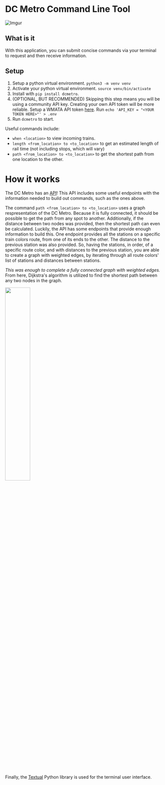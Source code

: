 # DC Metro Command Line Tool
![Imgur](https://i.imgur.com/rE4AKgU.gif)

## What is it
With this application, you can submit concise commands via your terminal to request and then receive information.

## Setup
1. Setup a python virtual environment. `python3 -m venv venv`
2. Activate your python virtual environment. `source venv/bin/activate`
3. Install with `pip install dcmetro`.
4. (OPTIONAL, BUT RECOMMENDED) Skipping this step means you will be using a community API key. Creating your own API token will be more reliable. Setup a WMATA API token [here](https://developer.wmata.com). Run `echo 'API_KEY = "<YOUR TOKEN HERE>"' > .env`
5. Run `dcmetro` to start.

Useful commands include:
- `when <location>` to view incoming trains.
- `length <from_location> to <to_location>` to get an estimated length of rail time (not including stops, which will vary)
- `path <from_location> to <to_location>` to get the shortest path from one location to the other.

# How it works
The DC Metro has an [API](https://developer.wmata.com)! This API includes some useful endpoints with the information needed to build out commands, such as the ones above.

The command `path <from_location> to <to_location>` uses a graph respresentation of the DC Metro. Because it is fully connected, it should be possible to get the path from any spot to another. Additionally, if the distance between two nodes was provided, then the shortest path can even be calculated. Luckily, the API has some endpoints that provide enough information to build this. One endpoint provides all the stations on a specific train colors route, from one of its ends to the other. The distance to the previous station was also provided. 
So, having the stations, in order, of a specific route color, and with distances to the previous station, you are able to create a graph with weighted edges, by iterating through all route colors' list of stations and distances between stations. 

*This was enough to complete a fully connected graph with weighted edges.*
From here, Dijkstra's algorithm is utilized to find the shortest path between any two nodes in the graph.

<img src="https://i.imgur.com/RQmR9qo.png"  width="40%" height="40%">

Finally, the [Textual](https://textual.textualize.io) Python library is used for the terminal user interface.

